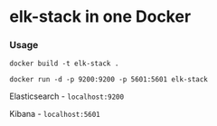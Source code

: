 # elk-stack in one Docker

### Usage

    docker build -t elk-stack . 

    docker run -d -p 9200:9200 -p 5601:5601 elk-stack
    
Elasticsearch - `localhost:9200`

Kibana - `localhost:5601`
